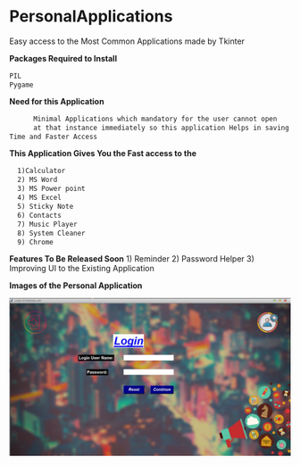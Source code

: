 # PersonalApplications
Easy access to the Most Common Applications made by Tkinter 

**Packages Required to Install**

    PIL
    Pygame
  
  
**Need for this Application**

          Minimal Applications which mandatory for the user cannot open 
          at that instance immediately so this application Helps in saving Time and Faster Access

  **This Application Gives You the Fast access to the** 
  
      1)Calculator
      2) MS Word
      3) MS Power point
      4) MS Excel
      5) Sticky Note
      6) Contacts
      7) Music Player
      8) System Cleaner
      9) Chrome

**Features To Be Released Soon**
      1) Reminder
      2) Password Helper
      3) Improving UI to the Existing Application
     
**Images of the Personal Application**

![](pic1.jpeg)

